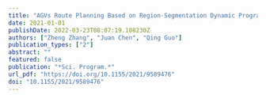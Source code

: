 ```yaml
---
title: "AGVs Route Planning Based on Region-Segmentation Dynamic Programming in Smart Road Network Systems (Sci. Program., 2021)"
date: 2021-01-01
publishDate: 2022-03-23T08:07:19.108230Z
authors: ["Zheng Zhang", "Juan Chen", "Qing Guo"]
publication_types: ["2"]
abstract: ""
featured: false
publication: "*Sci. Program.*"
url_pdf: "https://doi.org/10.1155/2021/9589476"
doi: "10.1155/2021/9589476"
---
```


